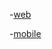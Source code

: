 -[web](https://gfycat.com/piercingwellmadegreatdane)

-[mobile](https://gfycat.com/flickeringnippylacewing)
